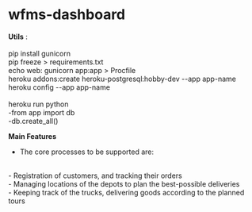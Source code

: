 # wfms-dashboard

**Utils** : 
<br /><br />
pip install gunicorn
<br />
pip freeze > requirements.txt
<br />
echo web: gunicorn app:app > Procfile
<br />
heroku addons:create heroku-postgresql:hobby-dev --app app-name
<br />
heroku config --app app-name
<br />
<br />
heroku run python
<br />
 -from app import db
<br />
 -db.create_all()



**Main Features**
- The core processes to be supported are:
<br />
- Registration of customers, and tracking their orders
<br />
- Managing locations of the depots to plan the best-possible deliveries
<br />
- Keeping track of the trucks, delivering goods according to the planned tours
